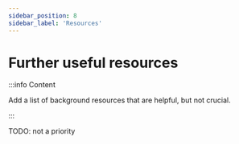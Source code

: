 ```yaml
---
sidebar_position: 8
sidebar_label: 'Resources'
---
```


# Further useful resources

:::info Content

Add a list of background resources that are helpful, but not crucial.

:::

TODO: not a priority